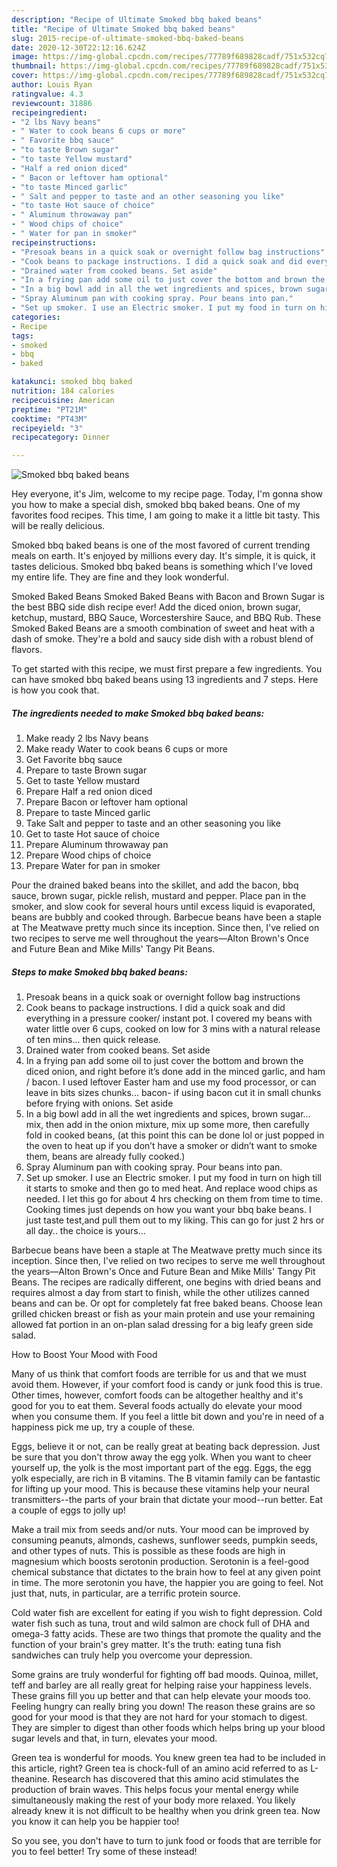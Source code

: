 ```yaml
---
description: "Recipe of Ultimate Smoked bbq baked beans"
title: "Recipe of Ultimate Smoked bbq baked beans"
slug: 2015-recipe-of-ultimate-smoked-bbq-baked-beans
date: 2020-12-30T22:12:16.624Z
image: https://img-global.cpcdn.com/recipes/77789f689828cadf/751x532cq70/smoked-bbq-baked-beans-recipe-main-photo.jpg
thumbnail: https://img-global.cpcdn.com/recipes/77789f689828cadf/751x532cq70/smoked-bbq-baked-beans-recipe-main-photo.jpg
cover: https://img-global.cpcdn.com/recipes/77789f689828cadf/751x532cq70/smoked-bbq-baked-beans-recipe-main-photo.jpg
author: Louis Ryan
ratingvalue: 4.3
reviewcount: 31886
recipeingredient:
- "2 lbs Navy beans"
- " Water to cook beans 6 cups or more"
- " Favorite bbq sauce"
- "to taste Brown sugar"
- "to taste Yellow mustard"
- "Half a red onion diced"
- " Bacon or leftover ham optional"
- "to taste Minced garlic"
- " Salt and pepper to taste and an other seasoning you like"
- "to taste Hot sauce of choice"
- " Aluminum throwaway pan"
- " Wood chips of choice"
- " Water for pan in smoker"
recipeinstructions:
- "Presoak beans in a quick soak or overnight follow bag instructions"
- "Cook beans to package instructions. I did a quick soak and did everything in a pressure cooker/ instant pot. I covered my beans with water little over 6 cups, cooked on low for 3 mins with a natural release of ten mins... then quick release."
- "Drained water from cooked beans. Set aside"
- "In a frying pan add some oil to just cover the bottom and brown the diced onion, and right before it’s done add in the minced garlic, and ham / bacon. I used leftover Easter ham and use my food processor, or can leave in bits sizes chunks... bacon- if using bacon cut it in small chunks before frying with onions. Set aside"
- "In a big bowl add in all the wet ingredients and spices, brown sugar... mix, then add in the onion mixture, mix up some more, then carefully fold in cooked beans, (at this point this can be done lol or just popped in the oven to heat up if you don’t have a smoker or didn’t want to smoke them, beans are already fully cooked.)"
- "Spray Aluminum pan with cooking spray. Pour beans into pan."
- "Set up smoker. I use an Electric smoker. I put my food in turn on high till it starts to smoke and then go to med heat. And replace wood chips as needed. I let this go for about 4 hrs checking on them from time to time. Cooking times just depends on how you want your bbq bake beans. I just taste test,and pull them out to my liking. This can go for just 2 hrs or all day.. the choice is yours..."
categories:
- Recipe
tags:
- smoked
- bbq
- baked

katakunci: smoked bbq baked 
nutrition: 184 calories
recipecuisine: American
preptime: "PT21M"
cooktime: "PT43M"
recipeyield: "3"
recipecategory: Dinner

---
```



![Smoked bbq baked beans](https://img-global.cpcdn.com/recipes/77789f689828cadf/751x532cq70/smoked-bbq-baked-beans-recipe-main-photo.jpg)

Hey everyone, it's Jim, welcome to my recipe page. Today, I'm gonna show you how to make a special dish, smoked bbq baked beans. One of my favorites food recipes. This time, I am going to make it a little bit tasty. This will be really delicious.

Smoked bbq baked beans is one of the most favored of current trending meals on earth. It's enjoyed by millions every day. It's simple, it is quick, it tastes delicious. Smoked bbq baked beans is something which I've loved my entire life. They are fine and they look wonderful.

Smoked Baked Beans Smoked Baked Beans with Bacon and Brown Sugar is the best BBQ side dish recipe ever! Add the diced onion, brown sugar, ketchup, mustard, BBQ Sauce, Worcestershire Sauce, and BBQ Rub. These Smoked Baked Beans are a smooth combination of sweet and heat with a dash of smoke. They&#39;re a bold and saucy side dish with a robust blend of flavors.


To get started with this recipe, we must first prepare a few ingredients. You can have smoked bbq baked beans using 13 ingredients and 7 steps. Here is how you cook that.

<!--inarticleads1-->

##### The ingredients needed to make Smoked bbq baked beans:

1. Make ready 2 lbs Navy beans
1. Make ready  Water to cook beans 6 cups or more
1. Get  Favorite bbq sauce
1. Prepare to taste Brown sugar
1. Get to taste Yellow mustard
1. Prepare Half a red onion diced
1. Prepare  Bacon or leftover ham optional
1. Prepare to taste Minced garlic
1. Take  Salt and pepper to taste and an other seasoning you like
1. Get to taste Hot sauce of choice
1. Prepare  Aluminum throwaway pan
1. Prepare  Wood chips of choice
1. Prepare  Water for pan in smoker


Pour the drained baked beans into the skillet, and add the bacon, bbq sauce, brown sugar, pickle relish, mustard and pepper. Place pan in the smoker, and slow cook for several hours until excess liquid is evaporated, beans are bubbly and cooked through. Barbecue beans have been a staple at The Meatwave pretty much since its inception. Since then, I&#39;ve relied on two recipes to serve me well throughout the years—Alton Brown&#39;s Once and Future Bean and Mike Mills&#39; Tangy Pit Beans. 

<!--inarticleads2-->

##### Steps to make Smoked bbq baked beans:

1. Presoak beans in a quick soak or overnight follow bag instructions
1. Cook beans to package instructions. I did a quick soak and did everything in a pressure cooker/ instant pot. I covered my beans with water little over 6 cups, cooked on low for 3 mins with a natural release of ten mins... then quick release.
1. Drained water from cooked beans. Set aside
1. In a frying pan add some oil to just cover the bottom and brown the diced onion, and right before it’s done add in the minced garlic, and ham / bacon. I used leftover Easter ham and use my food processor, or can leave in bits sizes chunks... bacon- if using bacon cut it in small chunks before frying with onions. Set aside
1. In a big bowl add in all the wet ingredients and spices, brown sugar... mix, then add in the onion mixture, mix up some more, then carefully fold in cooked beans, (at this point this can be done lol or just popped in the oven to heat up if you don’t have a smoker or didn’t want to smoke them, beans are already fully cooked.)
1. Spray Aluminum pan with cooking spray. Pour beans into pan.
1. Set up smoker. I use an Electric smoker. I put my food in turn on high till it starts to smoke and then go to med heat. And replace wood chips as needed. I let this go for about 4 hrs checking on them from time to time. Cooking times just depends on how you want your bbq bake beans. I just taste test,and pull them out to my liking. This can go for just 2 hrs or all day.. the choice is yours...


Barbecue beans have been a staple at The Meatwave pretty much since its inception. Since then, I&#39;ve relied on two recipes to serve me well throughout the years—Alton Brown&#39;s Once and Future Bean and Mike Mills&#39; Tangy Pit Beans. The recipes are radically different, one begins with dried beans and requires almost a day from start to finish, while the other utilizes canned beans and can be. Or opt for completely fat free baked beans. Choose lean grilled chicken breast or fish as your main protein and use your remaining allowed fat portion in an on-plan salad dressing for a big leafy green side salad. 

How to Boost Your Mood with Food


Many of us think that comfort foods are terrible for us and that we must avoid them. However, if your comfort food is candy or junk food this is true. Other times, however, comfort foods can be altogether healthy and it's good for you to eat them. Several foods actually do elevate your mood when you consume them. If you feel a little bit down and you're in need of a happiness pick me up, try a couple of these.

Eggs, believe it or not, can be really great at beating back depression. Just be sure that you don't throw away the egg yolk. When you want to cheer yourself up, the yolk is the most important part of the egg. Eggs, the egg yolk especially, are rich in B vitamins. The B vitamin family can be fantastic for lifting up your mood. This is because these vitamins help your neural transmitters--the parts of your brain that dictate your mood--run better. Eat a couple of eggs to jolly up!

Make a trail mix from seeds and/or nuts. Your mood can be improved by consuming peanuts, almonds, cashews, sunflower seeds, pumpkin seeds, and other types of nuts. This is possible as these foods are high in magnesium which boosts serotonin production. Serotonin is a feel-good chemical substance that dictates to the brain how to feel at any given point in time. The more serotonin you have, the happier you are going to feel. Not just that, nuts, in particular, are a terrific protein source.

Cold water fish are excellent for eating if you wish to fight depression. Cold water fish such as tuna, trout and wild salmon are chock full of DHA and omega-3 fatty acids. These are two things that promote the quality and the function of your brain's grey matter. It's the truth: eating tuna fish sandwiches can truly help you overcome your depression. 

Some grains are truly wonderful for fighting off bad moods. Quinoa, millet, teff and barley are all really great for helping raise your happiness levels. These grains fill you up better and that can help elevate your moods too. Feeling hungry can really bring you down! The reason these grains are so good for your mood is that they are not hard for your stomach to digest. They are simpler to digest than other foods which helps bring up your blood sugar levels and that, in turn, elevates your mood.

Green tea is wonderful for moods. You knew green tea had to be included in this article, right? Green tea is chock-full of an amino acid referred to as L-theanine. Research has discovered that this amino acid stimulates the production of brain waves. This helps focus your mental energy while simultaneously making the rest of your body more relaxed. You likely already knew it is not difficult to be healthy when you drink green tea. Now you know it can help you be happier too!

So you see, you don't have to turn to junk food or foods that are terrible for you to feel better! Try some of these instead!

